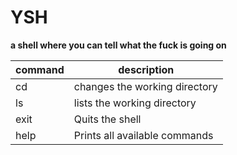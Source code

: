# YSH

**a shell where you can tell what the fuck is going on**

| command | description                   | 
|---------|-------------------------------|
| cd      | changes the working directory |
| ls      | lists the working directory   |
| exit    | Quits the shell               |
| help    | Prints all available commands |
